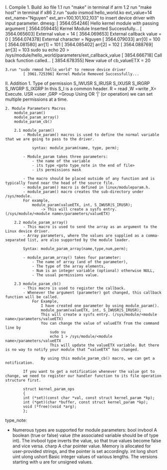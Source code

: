 I. Compile 
    1. Build .ko file
        1.1 run "make" in terminal if arm
        1.2 run "make host" in terminal if x86
    2.run "sudo insmod hello_world.ko ext_value=14 ext_name="Nguyen" ext_arr=100,101,102,103" to insert device driver with input parameter.
        dmesg:
            [ 3564.054246] Hello kernel module with passing argument
            [ 3564.059445] Kernel Module Inserted Successfully...
            [ 3564.065603] External value = 14
            [ 3564.069653] External callback value = 0
            [ 3564.074378] External character = Nguyen
            [ 3564.079033] arr[0] = 100
            [ 3564.081580] arr[1] = 101
            [ 3564.085402] arr[2] = 102
            [ 3564.088769] arr[3] = 103
        sudo su
        echo 20 > /sys/module/hello_world/parameters/ext_callback_value
            [ 3854.666718] Call back function called...
            [ 3854.678355] New value of cb_valueETX = 20

    3.run "sudo rmmod hello_world" to remove device driver
            [ 3961.725396] Kernel Module Removed Successfully...

II. Addition
    1. Type of permission
        S_IWUSR
        S_IRUSR
        S_IXUSR
        S_IRGRP
        S_IWGRP
        S_IXGRP
    In this S_I is a common header.
    R = read ,W =write ,X= Execute.
    USR =user ,GRP =Group
    Using OR ‘|’ (or operation) we can set multiple permissions at a time.


    

    2. Module Parameters Macros
        module_param()
        module_param_array()
        module_param_cb()
    
        2.1 module_param()
            - Module_param() macros is used to define the normal variable that we are going to pass to the driver.
               
                syntax: module_param(name, type, perm);
            
            - Module_param takes three parameters:
                - the name of the variable
                - its type <goto type_note in the end of file>
                - its permissions mask
                
            - The macro should be placed outside of any function and is typically found near the head of the source file.
            - module_param() macro is defined in linux/moduleparam.h.
            - module_param() macro creates the sub-directory under /sys/module.
            For example,
                module_param(valueETX, int, S_IWUSR|S_IRUSR);
                    -> This will create a sysfs entry. (/sys/module/<module name>/parameters/valueETX)

        2.2 module_param_array()
            - This macro is used to send the array as an argument to the Linux device driver. 
            - Array parameters, where the values are supplied as a comma-separated list, are also supported by the module loader.

            Syntax: module_param_array(name,type,num,perm);

            - module_param_array() takes four parameter:
                - The name of array (and of the parameter),
                - The type of the array elements,
                - Num is an integer variable (optional) otherwise NULL,
                - The usual permissions value.

        2.3 module_param_cb()
            - This macro is used to register the callback.
            - Whenever the argument (parameter) got changed, this callback function will be called. 
                For Example,
                    I have created one parameter by using module_param().
                    module_param(valueETX, int, S_IWUSR|S_IRUSR);
                    This will create a sysfs entry. (/sys/module/<module name>/parameters/valueETX)
                    You can change the value of valueETX from the command line by
                        sudo su
                        echo 1 > /sys/module/<module name>/parameters/valueETX
                        This will update the valueETX variable. But there is no way to notify your module that “valueETX” has changed.

                    By using this module_param_cb() macro, we can get a notification.

            If you want to get a notification whenever the value got to change, we need to register our handler function to its file operation structure first.

            struct kernel_param_ops 
            {
            int (*set)(const char *val, const struct kernel_param *kp);
            int (*get)(char *buffer, const struct kernel_param *kp);
            void (*free)(void *arg);
            };



type_note:

- Numerous types are supported for module parameters:
    bool
    invbool
A boolean (true or false) value (the associated variable should be of type int).
The invbool type inverts the value, so that true values become false and vice versa.
    charp
A char pointer value. Memory is allocated for user-provided strings, and the pointer is set accordingly.
    int
    long
    short
    uint
    ulong
    ushort
Basic integer values of various lengths. The versions starting with u are for unsigned values.
